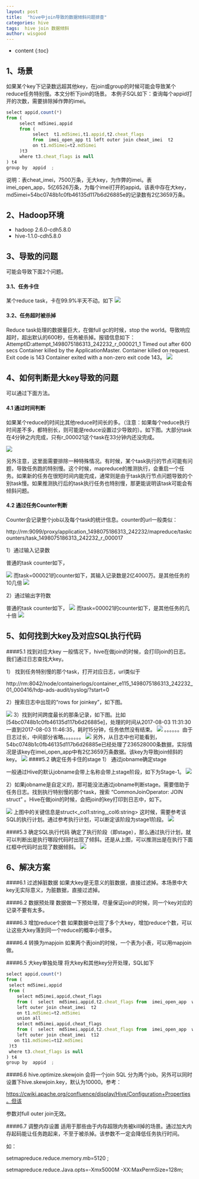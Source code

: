 ```yaml
---
layout: post
title:  "hive中join导致的数据倾斜问题排查"
categories: hive
tags:  hive join 数据倾斜
author: wisgood
---
```


* content
{:toc}







## 1、场景

如果某个key下记录数远超其他key，在join或group的时候可能会导致某个reduce任务特别慢。本文分析下join的场景。
本例子SQL如下：查询每个appid打开的次数，需要排除掉作弊的imei。

```js
select appid,count(*)
from (
     select md5imei,appid
     from (
          select  t1.md5imei,t1.appid,t2.cheat_flags
          from  imei_open_app t1 left outer join cheat_imei  t2
          on t1.md5imei=t2.md5imei
     )t3
     where t3.cheat_flags is null
) t4
group by  appid  ;

```
说明：表cheat_imei，7500万条，无大key，为作弊的imei。表imei_open_app，5亿6526万条，为每个imei打开的appid。该表中存在大key，md5imei=54bc0748b1c0fb46135d117b6d26885e的记录数有2亿3659万条。

## 2、Hadoop环境

- hadoop 2.6.0-cdh5.8.0
- hive-1.1.0-cdh5.8.0

## 3、导致的问题

可能会导致下面2个问题。
#### 3.1、任务卡住
某个reduce task，卡在99.9%半天不动。如下
![](http://img.blog.csdn.net/20170810171248453?watermark/2/text/aHR0cDovL2Jsb2cuY3Nkbi5uZXQvd2lzZ29vZA==/font/5a6L5L2T/fontsize/400/fill/I0JBQkFCMA==/dissolve/70/gravity/Center)
#### 3.2、任务超时被杀掉
Reduce task处理的数据量巨大，在做full gc的时候，stop the world。导致响应超时，超出默认的600秒，任务被杀掉。报错信息如下：
AttemptID:attempt_1498075186313_242232_r_000021_1 Timed out after 600 secs Container killed by the ApplicationMaster. Container killed on request. Exit code is 143 Container exited with a non-zero exit code 143。
![](http://img.blog.csdn.net/20170810171300614?watermark/2/text/aHR0cDovL2Jsb2cuY3Nkbi5uZXQvd2lzZ29vZA==/font/5a6L5L2T/fontsize/400/fill/I0JBQkFCMA==/dissolve/70/gravity/Center)

## 4、如何判断是大key导致的问题
可以通过下面方法。

#### 4.1 通过时间判断
如果某个reduce的时间比其他reduce时间长的多。（注意：如果每个reduce执行时间差不多，都特别长，则可能是reduce设置过少导致的）。如下图。大部分task在4分钟之内完成，只有r_000021这个task在33分钟内还没完成。

 ![](http://img.blog.csdn.net/20170810171313734?watermark/2/text/aHR0cDovL2Jsb2cuY3Nkbi5uZXQvd2lzZ29vZA==/font/5a6L5L2T/fontsize/400/fill/I0JBQkFCMA==/dissolve/70/gravity/Center)

另外注意，这里面需要排除一种特殊情况。有时候，某个task执行的节点可能有问题，导致任务跑的特别慢。这个时候，mapreduce的推测执行，会重启一个任务。如果新的任务在很短时间内能完成，通常则是由于task执行节点问题导致的个别task慢。如果推测执行后的task执行任务也特别慢，那更能说明该task可能会有倾斜问题。

#### 4.2 通过任务Counter判断
Counter会记录整个job以及每个task的统计信息。counter的url一般类似：

http://rm:9099/proxy/application_1498075186313_242232/mapreduce/taskcounters/task_1498075186313_242232_r_000017

1）通过输入记录数

普通的task counter如下，

 ![](http://img.blog.csdn.net/20170810171358661?watermark/2/text/aHR0cDovL2Jsb2cuY3Nkbi5uZXQvd2lzZ29vZA==/font/5a6L5L2T/fontsize/400/fill/I0JBQkFCMA==/dissolve/70/gravity/Center)
而task=000021的counter如下，其输入记录数是2亿4000万。是其他任务的10几倍
 ![](http://img.blog.csdn.net/20170810171411129?watermark/2/text/aHR0cDovL2Jsb2cuY3Nkbi5uZXQvd2lzZ29vZA==/font/5a6L5L2T/fontsize/400/fill/I0JBQkFCMA==/dissolve/70/gravity/Center)

2）通过输出字符数

普通的task counter如下，
 ![](http://img.blog.csdn.net/20170810171422440?watermark/2/text/aHR0cDovL2Jsb2cuY3Nkbi5uZXQvd2lzZ29vZA==/font/5a6L5L2T/fontsize/400/fill/I0JBQkFCMA==/dissolve/70/gravity/Center)
而task=000021的counter如下，是其他任务的几十倍
 ![](http://img.blog.csdn.net/20170810171432825?watermark/2/text/aHR0cDovL2Jsb2cuY3Nkbi5uZXQvd2lzZ29vZA==/font/5a6L5L2T/fontsize/400/fill/I0JBQkFCMA==/dissolve/70/gravity/Center)

## 5、如何找到大key及对应SQL执行代码
####5.1 找到对应大key
一般情况下，hive在做join的时候，会打印join的日志。我们通过日志查找大key。

1） 找到任务特别慢的那个task，打开对应日志，url类似于

http://rm:8042/node/containerlogs/container_e115_1498075186313_242232_01_000416/hdp-ads-audit/syslog/?start=0

2）搜索日志中出现的“rows for joinkey”，如下图。

 ![](http://img.blog.csdn.net/20170810171446253?watermark/2/text/aHR0cDovL2Jsb2cuY3Nkbi5uZXQvd2lzZ29vZA==/font/5a6L5L2T/fontsize/400/fill/I0JBQkFCMA==/dissolve/70/gravity/Center)
3）找到时间跨度最长的那条记录，如下图。比如[54bc0748b1c0fb46135d117b6d26885e]，处理的时间从2017-08-03 11:31:30 一直到2017-08-03 11:46:35，耗时15分钟，任务依然没有结束。
 ![](http://img.blog.csdn.net/20170810171458843?watermark/2/text/aHR0cDovL2Jsb2cuY3Nkbi5uZXQvd2lzZ29vZA==/font/5a6L5L2T/fontsize/400/fill/I0JBQkFCMA==/dissolve/70/gravity/Center)
。。。。。。由于日志过长，中间部分省略。。。。。。。
 ![](http://img.blog.csdn.net/20170810171531895?watermark/2/text/aHR0cDovL2Jsb2cuY3Nkbi5uZXQvd2lzZ29vZA==/font/5a6L5L2T/fontsize/400/fill/I0JBQkFCMA==/dissolve/70/gravity/Center)
另外，从日志中也可能看到，54bc0748b1c0fb46135d117b6d26885e已经处理了236528000条数据，实际情况是该key在imei_open_app中有2亿3659万条数据。该key为导致join倾斜的key。
 ![](http://img.blog.csdn.net/20170810171545152?watermark/2/text/aHR0cDovL2Jsb2cuY3Nkbi5uZXQvd2lzZ29vZA==/font/5a6L5L2T/fontsize/400/fill/I0JBQkFCMA==/dissolve/70/gravity/Center)
####5.2 确定任务卡住的stage
1） 通过jobname确定stage

一般通过Hive的默认jobname会带上名称会带上stage阶段，如下为Stage-1。
 ![](http://img.blog.csdn.net/20170810171613618?watermark/2/text/aHR0cDovL2Jsb2cuY3Nkbi5uZXQvd2lzZ29vZA==/font/5a6L5L2T/fontsize/400/fill/I0JBQkFCMA==/dissolve/70/gravity/Center)

2）如果jobname是自定义的，那可能没法通过jobname判断stage。需要借助于任务日志。找到执行特别慢的那个task，搜索 “CommonJoinOperator: JOIN struct” 。Hive在做join的时候，会把join的key打印到日志中，如下。

 ![](http://img.blog.csdn.net/20170810171623533?watermark/2/text/aHR0cDovL2Jsb2cuY3Nkbi5uZXQvd2lzZ29vZA==/font/5a6L5L2T/fontsize/400/fill/I0JBQkFCMA==/dissolve/70/gravity/Center)
上图中的关键信息是struct<_col1:string,_col6:string>
这时候，需要参考该SQL的执行计划。通过参考执行计划，可以断定该阶段为stage1阶段。
 ![](http://img.blog.csdn.net/20170810171633576?watermark/2/text/aHR0cDovL2Jsb2cuY3Nkbi5uZXQvd2lzZ29vZA==/font/5a6L5L2T/fontsize/400/fill/I0JBQkFCMA==/dissolve/70/gravity/Center)

####5.3 确定SQL执行代码
确定了执行阶段（即stage），那么通过执行计划，就可以判断出是执行哪段代码时出现了倾斜。还是从上图，可以推测出是在执行下面红框中代码时出现了数据倾斜。
 ![](http://img.blog.csdn.net/20170810171716166?watermark/2/text/aHR0cDovL2Jsb2cuY3Nkbi5uZXQvd2lzZ29vZA==/font/5a6L5L2T/fontsize/400/fill/I0JBQkFCMA==/dissolve/70/gravity/Center)

## 6、解决方案
####6.1 过滤掉脏数据
如果大key是无意义的脏数据，直接过滤掉。本场景中大key无实际意义，为脏数据，直接过滤掉。

####6.2 数据预处理
数据做一下预处理，尽量保证join的时候，同一个key对应的记录不要有太多。

####6.3 增加reduce个数
如果数据中出现了多个大key，增加reduce个数，可以让这些大key落到同一个reduce的概率小很多。

####6.4 转换为mapjoin
如果两个表join的时候，一个表为小表，可以用mapjoin做。

####6.5 大key单独处理
将大key和其他key分开处理，SQL如下

```js
select appid,count(*)
from (
 select md5imei,appid
 from (
    select md5imei,appid,cheat_flags
    from (  select  md5imei,appid,t2.cheat_flags from  imei_open_app  where md5imei="54bc0748b1c0fb46135d117b6d26885e" ) t1
    left outer join cheat_imei  t2
    on t1.md5imei=t2.md5imei
    union all
    select md5imei,appid,cheat_flags
    from (  select  md5imei,appid,t2.cheat_flags from  imei_open_app  where md5imei!="54bc0748b1c0fb46135d117b6d26885e" ) t11
    left outer join cheat_imei  t12
   on t11.md5imei=t12.md5imei
 )t3
 where t3.cheat_flags is null
) t4
group by  appid  ;
```

####6.6 hive.optimize.skewjoin
会将一个join SQL 分为两个job。另外可以同时设置下hive.skewjoin.key，默认为10000。参考：

https://cwiki.apache.org/confluence/display/Hive/Configuration+Properties。但该

参数对full outer join无效。

####6.7 调整内存设置
适用于那些由于内存超限内务被kill掉的场景。通过加大内存起码能让任务跑起来，不至于被杀掉。该参数不一定会降低任务执行时间。

如：

setmapreduce.reduce.memory.mb=5120 ;

setmapreduce.reduce.Java.opts=-Xmx5000M  -XX:MaxPermSize=128m;